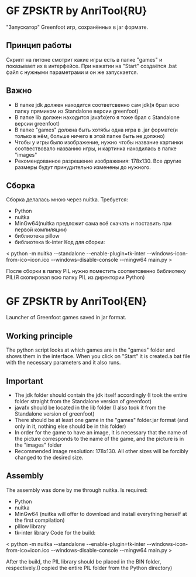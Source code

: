 # GF ZPSKTR by AnriTool{RU}
"Запускатор" Greenfoot игр, сохранённых в jar формате.

## Принцип работы
Скрипт на питоне смотрит какие игры есть в папке "games" и показывает их в интерфейсе. При нажатии на "Start" создаётся .bat файл с нужными параметрами и он же запускается.

## Важно
* В папке jdk должен находится соответсвенно сам jdk(я брал всю папку прямиком из Standalone версии greenfoot)
* В папке lib должен находится javafx(его я тоже брал с Standalone версии greenfoot)
* В папке "games" должна быть хотябы одна игра в .jar формате(и только в нём, больше ничего в этой папке быть не должно)
* Чтобы у игры было изображение, нужно чтобы название картинки соотвествовало названию игры, и картинка находилась в папке "images" 
* Рекомендованное разрешение изображения: 178x130. Все другие размеры будут принудительно изменены до нужного.

## Сборка
Сборка делалась мною через nuitka.
Требуется: 
* Python
* nuitka 
* MinGw64(nuitka предложит сама всё скачать и поставить при первой компиляции)
* библиотека pillow
* библиотека tk-inter
Код для сборки:

< python -m nuitka --standalone --enable-plugin=tk-inter --windows-icon-from-ico=icon.ico --windows-disable-console --mingw64 main.py >

После сборки в папку PIL нужно поместить соответсвенно библиотеку PIL(Я скопировал всю папку PIL из директории Python)

# GF ZPSKTR by AnriTool{EN}
Launcher of Greenfoot games saved in jar format.

## Working principle
The python script looks at which games are in the "games" folder and shows them in the interface. When you click on "Start" it is created.a bat file with the necessary parameters and it also runs.

## Important
* The jdk folder should contain the jdk itself accordingly (I took the entire folder straight from the Standalone version of greenfoot)
* javafx should be located in the lib folder (I also took it from the Standalone version of greenfoot)
* There should be at least one game in the "games" folder.jar format (and only in it, nothing else should be in this folder)
* In order for the game to have an image, it is necessary that the name of the picture corresponds to the name of the game, and the picture is in the "images" folder
* Recommended image resolution: 178x130. All other sizes will be forcibly changed to the desired size.

## Assembly
The assembly was done by me through nuitka.
Is required:
* Python
* nuitka
* MinGw64 (nuitka will offer to download and install everything herself at the first compilation)
* pillow library
* tk-inter library
Code for the build:

< python -m nuitka --standalone --enable-plugin=tk-inter --windows-icon-from-ico=icon.ico --windows-disable-console --mingw64 main.py >

After the build, the PIL library should be placed in the BIN folder, respectively.(I copied the entire PIL folder from the Python directory)
